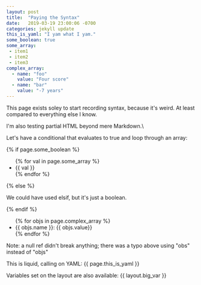 ```yaml
---
layout: post
title:  "Paying the Syntax"
date:   2019-03-19 23:00:06 -0700
categories: jekyll update
this_is_yaml: "I yam what I yam."
some_boolean: true
some_array:
 - item1
 - item2
 - item3
complex_array:
  - name: "foo"
    value: "Four score"
  - name: "bar"
    value: "-7 years"
---
```


<p>This page exists soley to start recording syntax, because it's weird. At least compared to everything else I know.</p>

<p>I'm also testing partial HTML beyond mere Markdown.\</p>

<p>Let's have a conditional that evaluates to true and loop through an array:</p>
{% if page.some_boolean %}
<ul>
    {% for val in page.some_array %}
    <li>{{ val }}</li>
    {% endfor %}
</ul>
{% else %}
<p>We could have used elsif, but it's just a boolean.</p>
{% endif %}

<ul>
{% for objs in page.complex_array %}
<li>{{ objs.name }}: {{ objs.value}}</li>
{% endfor %}
</ul>
<p>Note: a null ref didn't break anything; there was a typo above using "obs" instead of "objs"</p>
<p>This is liquid, calling on YAML: {{ page.this_is_yaml }}</p>
<p>Variables set on the layout are also available: {{ layout.big_var }}</p>